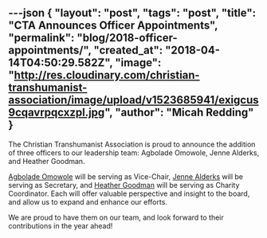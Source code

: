---json
{
	"layout": "post",
	"tags": "post",
    "title": "CTA Announces Officer Appointments",
    "permalink": "blog/2018-officer-appointments/",
    "created_at": "2018-04-14T04:50:29.582Z",
    "image":  "http://res.cloudinary.com/christian-transhumanist-association/image/upload/v1523685941/exigcus9cqavrpqcxzpl.jpg",
    "author": "Micah Redding"
}
---
The Christian Transhumanist Association is proud to announce the addition of three officers to our leadership team: Agbolade Omowole, Jenne Alderks, and Heather Goodman. 

[Agbolade Omowole](https://www.christiantranshumanism.org/users/287) will be serving as Vice-Chair, [Jenne Alderks](https://www.christiantranshumanism.org/users/274) will be serving as Secretary, and [Heather Goodman](https://www.christiantranshumanism.org/users/291) will be serving as Charity Coordinator. Each will offer valuable perspective and insight to the board, and allow us to expand and enhance our efforts.

We are proud to have them on our team, and look forward to their contributions in the year ahead!
